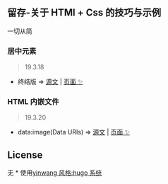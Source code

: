 ## 留存-关于 HTMl + Css 的技巧与示例

一切从简

### 居中元素

> 19.3.18

- 终结版 => [源文](<./content/post/如何居中一个元素(终结版).md>) | [页面 ✨](http://llever.com/html-css-list/2019/03/17/%E5%A6%82%E4%BD%95%E5%B1%85%E4%B8%AD%E4%B8%80%E4%B8%AA%E5%85%83%E7%B4%A0%E7%BB%88%E7%BB%93%E7%89%88/)

### HTML 内嵌文件

> 19.3.20

- data:image(Data URIs) => [源文](./content/post/data:*-集成数据.md) | [页面 ✨](http://llever.com/html-css-list/2019/03/20/data-urls-嵌入文件/)

## License

无 \* 使用[yinwang 风格:hugo 系统](https://github.com/chinanf-boy/gohugo-theme-yinwang)
